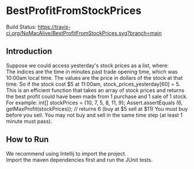 # BestProfitFromStockPrices 
Build Status: https://travis-ci.org/NoMacAlive/BestProfitFromStockPrices.svg?branch=main

## Introduction
Suppose we could access yesterday's stock prices as a list, where:  </br>The indices are the time in minutes past trade opening time, which was 10:00am local time. The values are the price in dollars of the stock at that time. So if the stock cost $5 at 11:00am, stock_prices_yesterday[60] = 5. </br>This is an efficient function that takes an array of stock prices and returns the best profit could have been made from 1 purchase and 1 sale of 1 stock.  </br>For example:  int[] stockPrices = {10, 7, 5, 8, 11, 9};     Assert.assertEquals (6, getMaxProfit(stockPrices)); // returns 6 (buy at $5 sell                                                                                                                                                    at $11)     You must buy before you sell. You may not buy and sell in the same time step (at least 1 minute must pass).

## How to Run
We recommend using Intellij to import the project. </br>
Import the maven dependencies first and run the JUnit tests.
